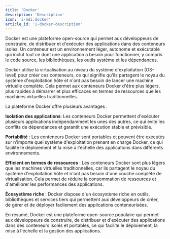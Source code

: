 ```yaml
---
title: 'Docker'
description: 'Description'
icon: 'i-mdi:docker'
article_id: '1-docker-description'
---
```


Docker est une plateforme open-source qui permet aux développeurs de construire, de distribuer et d'exécuter des applications dans des conteneurs isolés. Un conteneur est un environnement léger, autonome et exécutable qui inclut tout ce dont une application a besoin pour fonctionner, y compris le code source, les bibliothèques, les outils système et les dépendances.


Docker utilise la virtualisation au niveau du système d'exploitation (OS-level) pour créer ces conteneurs, ce qui signifie qu'ils partagent le noyau du système d'exploitation hôte et n'ont pas besoin de lancer une machine virtuelle complète. Cela permet aux conteneurs Docker d'être plus légers, plus rapides à démarrer et plus efficaces en termes de ressources que les machines virtuelles traditionnelles.


La plateforme Docker offre plusieurs avantages :


**Isolation des applications**: Les conteneurs Docker permettent d'exécuter plusieurs applications indépendamment les unes des autres, ce qui évite les conflits de dépendances et garantit une exécution stable et prévisible.

**Portabilité** : Les conteneurs Docker sont portables et peuvent être exécutés sur n'importe quel système d'exploitation prenant en charge Docker, ce qui facilite le déploiement et la mise à l'échelle des applications dans différents environnements.

**Efficient en termes de ressources** : Les conteneurs Docker sont plus légers que les machines virtuelles traditionnelles, car ils partagent le noyau du système d'exploitation hôte et n'ont pas besoin d'une couche complète de virtualisation. Cela permet de réduire la consommation de ressources et d'améliorer les performances des applications.

**Écosystème riche** : Docker dispose d'un écosystème riche en outils, bibliothèques et services tiers qui permettent aux développeurs de créer, de gérer et de déployer facilement des applications conteneurisées.


En résumé, Docker est une plateforme open-source populaire qui permet aux développeurs de construire, de distribuer et d'exécuter des applications dans des conteneurs isolés et portables, ce qui facilite le déploiement, la mise à l'échelle et la gestion des applications.
